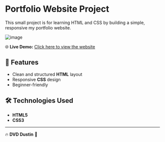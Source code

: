 # Portfolio Website Project  

This small project is for learning HTML and CSS by building a simple, responsive my portfolio website.

![image](https://github.com/user-attachments/assets/b0d06b96-e588-4047-b53f-25d54af77771)



🌐 **Live Demo:** [Click here to view the website](https://dinhvuduc.github.io/portfolio-website/)  

## 📌 Features  
- Clean and structured **HTML** layout  
- Responsive **CSS** design  
- Beginner-friendly  

## 🛠️ Technologies Used  
- **HTML5**  
- **CSS3**  

---

🔥 **DVD Dustin** 🎯
